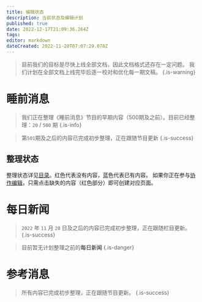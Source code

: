 ```yaml
---
title: 编辑状态
description: 当前状态及编辑计划
published: true
date: 2022-12-17T21:09:36.264Z
tags: 
editor: markdown
dateCreated: 2022-11-20T07:07:29.078Z
---
```


> 目前我们的目标是尽快上线全部文档，因此文档格式还存在一定问题。
> 我们计划在全部文档上线完毕后逐一校对和优化每一期文稿。
{.is-warning}


# 睡前消息

> 我们正在整理《睡前消息》节目的早期内容（500期及之前）。目前已经整理：`20` / `500` 期
{.is-info}

> 第`501`期及之后的内容已完成初步整理，正在跟随节目更新
{.is-success}

## 整理状态

整理状态详见[目录](/main)。红色代表没有内容，蓝色代表已有内容。
如果你正在参与[协作编辑](/editing)，只需点击缺失的内容（红色部分）即可创建对应页面。

# 每日新闻

> `2022` 年 `11` 月 `20` 日及之后的内容已完成初步整理，正在跟随栏目更新。
{.is-success}

> 目前暂无计划整理之前的**每日新闻**
{.is-danger}


# 参考消息

> 所有内容已完成初步整理，正在跟随节目更新。
{.is-success}
